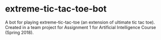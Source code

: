 # extreme-tic-tac-toe-bot
A bot for playing extreme-tic-tac-toe (an extension of ultimate tic tac toe). Created in a team project for Assignment 1 for Artificial Intelligence Course (Spring 2018).
